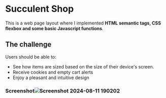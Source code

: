 # Succulent Shop

This is a web page layout where I implemented **HTML semantic tags, CSS flexbox and some basic Javascript functions**.

## The challenge

Users should be able to:

- See how items are sized based on the size of their device's screen.
- Receive cookies and empty cart alerts
- Enjoy a pleasant and intuitive design

### Screenshot![Screenshot 2024-08-11 190202](https://github.com/user-attachments/assets/2aa9fd58-9cff-4166-96e3-d69b7ccbee28)
